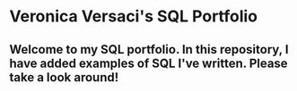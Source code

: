 # Veronica Versaci's SQL Portfolio

## Welcome to my SQL portfolio. In this repository, I have added examples of SQL I've written. Please take a look around!
